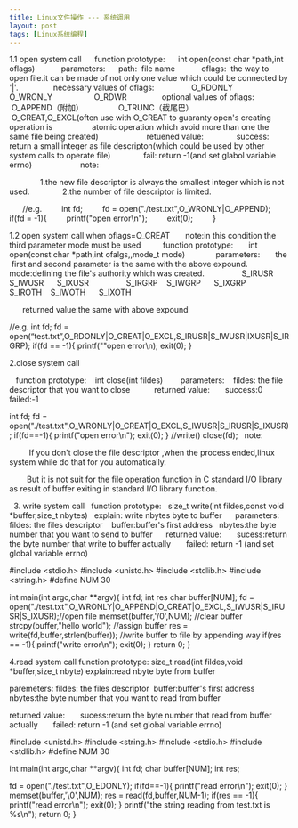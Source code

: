 ```yaml
---
title: Linux文件操作 --- 系统调用
layout: post
tags: [Linux系统编程]
---
```


1.1 open system call
     function prototype:
     int open(const char *path,int oflags)
     
     parameters:
     path:  file name
     
     oflags:  the way to open file.it can be made of not only one value which could be connected by '|'.
               necessary values of oflags:
                O_RDONLY 
                O_WRONLY  
                O_RDWR
               optional values of oflags:
               O_APPEND（附加）
               O_TRUNC（截尾巴）
               O_CREAT,O_EXCL(often use with O_CREAT to guaranty open's creating operation is 
                atomic operation which avoid more than one the same file being created)
               
     retuened value:
              success: return a small integer as file descripton(which could be used by other system calls to operate file)
              fail: return -1(and set glabol variable errno)
              
      note:

              1.the new file descriptor is always the smallest integer which is not used.
              2.the number of file descriptor is limited.

      //e.g.
        int fd;
        fd = open("./test.txt",O_WRONLY|O_APPEND);
        if(fd = -1){
        printf("open error\n");
        exit(0);
        }



1.2 open system call when oflags=O_CREAT
      note:in this condition the third parameter mode must be used
  
      function prototype:
      int open(const char *path,int ofalgs,,mode_t mode)
      
      parameters:
      the  first and second parameter is the same with the above expound.
      mode:defining the file's authority which was created.
                S_IRUSR     S_IWUSR      S_IXUSR
                S_IRGRP    S_IWGRP      S_IXGRP
                S_IROTH    S_IWOTH      S_IXOTH  


      returned value:the same with above expound

//e.g.
int fd;
fd = open(“test.txt”,O_RDONLY|O_CREAT|O_EXCL,S_IRUSR|S_IWUSR|IXUSR|S_IRGRP);
if(fd == -1){
printf(""open error\n);
exit(0);
}


2.close system call

   function prototype:
   int close(int fildes)
   
   parameters:
   fildes: the file descriptor that you want to close   
   
   returned value:
      success:0
      failed:-1

int fd;
fd = open("./test.txt",O_WRONLY|O_CREAT|O_EXCL,S_IWUSR|S_IRUSR|S_IXUSR);
if(fd==-1){
  printf("open error\n");
  exit(0);
}
//write()
close(fd);
  note:

         If you don't close the file descriptor ,when the process ended,linux system while do that for you automatically.

        But it is not suit for the file operation function in C standard I/O library as result of buffer exiting in standard I/O library function.


  3. write system call
  function prototype:
  size_t write(int fildes,const void *buffer,size_t nbytes)
  explain: write nbytes byte to buffer
  
  parameters:
  fildes: the files descriptor 
  buffer:buffer's first address
  nbytes:the byte number that you want to send to buffer
  
  returned value:
      sucess:return the byte number that write to buffer actually
      failed: return -1 (and set global variable errno) 

#include <stdio.h>
#include <unistd.h>
#include <stdlib.h>
#include <string.h>
#define NUM 30

int main(int argc,char **argv){
int fd;
int res
char buffer[NUM];
fd = open("./test.txt",O_WRONLY|O_APPEND|O_CREAT|O_EXCL,S_IWUSR|S_IRUSR|S_IXUSR);//open file
memset(buffer,'/0',NUM);  //clear buffer
strcpy(buffer,"hello world");  //assign buffer
res = write(fd,buffer,strlen(buffer)); //write buffer to file by appending way
if(res == -1){
   printf("write error\n");
   exit(0);
}
return 0;
}

4.read system call
function prototype:
size_t read(int fildes,void *buffer,size_t nbyte)
explain:read nbyte byte from buffer

paremeters:
fildes: the files descriptor 
buffer:buffer's first address
nbytes:the byte number that you want to read from buffer

returned value:
      sucess:return the byte number that read from buffer actually
      failed: return -1 (and set global variable errno) 

#include <unistd.h>
#include <string.h>
#include <stdio.h>
#include <stdlib.h>
#define NUM 30

int main(int argc,char **argv){
int fd;
char buffer[NUM];
int res;

fd = open("./test.txt",O_EDONLY);
if(fd==-1){
printf("read error\n");
exit(0);
}
memset(buffer,'\0',NUM);
res = read(fd,buffer,NUM-1);
if(res == -1){
printf("read error\n");
exit(0);
}
printf("the string reading from test.txt is %s\n");
return 0;
}
